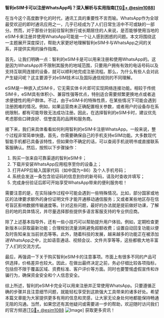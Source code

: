 **智利eSIM卡可以注册WhatsApp吗？深入解析与实用指南[[TG💪+ @esim1088](https://t.me/s/esim1088)]**

在当今这个高度数字化的时代，通讯工具的重要性不言而喻。WhatsApp作为全球最受欢迎的即时通讯应用之一，几乎已经成为了人们日常生活中不可或缺的一部分。然而，对于那些计划前往智利旅行或长期居住的人来说，是否能够使用当地的eSIM卡来注册并使用WhatsApp可能是一个让人感到困惑的问题。本文将围绕这一主题展开深度探讨，帮助大家更好地理解智利eSIM卡与WhatsApp之间的关系，并提供实用的操作指南。

首先，让我们明确一点：智利的eSIM卡是可以用来注册和使用WhatsApp的。这是因为WhatsApp并不限制其服务的地域范围，只要用户拥有有效的电话号码以及支持互联网连接的设备，就可以顺利地完成注册流程。那么，为什么有些人会对此产生疑问呢？这主要源于对eSIM技术以及国际通信规则的不同理解。

eSIM是一种嵌入式SIM卡，它无需实体卡片即可实现网络连接功能。相较于传统SIM卡，eSIM具有体积小、兼容性强等优点，特别适合需要频繁更换地点或者追求便捷性的用户群体。不过，由于eSIM卡的特殊性质，在某些情况下可能会遇到注册困难的情况。例如，如果运营商未正确配置相关参数，或者用户的设备存在系统限制，都有可能导致无法成功注册。因此，在选择智利的eSIM卡时，建议优先考虑那些口碑良好、信誉度高的品牌和服务商。

接下来，我们来具体看看如何利用智利的eSIM卡注册WhatsApp。一般来说，整个过程非常简单快捷。首先，你需要确保自己的手机支持eSIM功能。大多数现代智能手机都已具备该特性，但如果你不确定的话，可以查阅手机说明书或直接联系客服确认。然后，按照以下步骤操作：

1. 购买一张来自可靠渠道的智利eSIM卡；
2. 下载并安装WhatsApp应用程序至你的设备上；
3. 打开APP后输入国家代码（如中国为+86）及个人手机号码；
4. 系统会发送一条包含验证码的信息到你的新号码，请及时查收并填写；
5. 完成身份验证后即可开始享受WhatsApp带来的便利服务啦！

需要注意的是，在实际操作过程中可能会遇到一些特殊情况。比如，部分国家或地区的法律要求额外的身份证明文件才能开通移动通信服务；又或者某些地区存在信号盲区影响数据传输速度等。针对这些问题，最好的办法就是提前做好功课，了解目的地的具体情况，并尽量选择那些提供多语言客服支持的专业供应商。

除了上述基本指导外，还有一些小技巧可以帮助提升用户体验。例如，定期检查更新版本以获取最新功能；合理规划流量消耗避免超额收费；设置自动回复功能以便及时告知亲友当前状态等等。此外，随着科技的发展，越来越多的功能正在被添加进WhatsApp之中，比如语音通话、视频会议、文件共享等等，这些都极大地丰富了人们的交流方式。

最后，再强调一下关于购买智利eSIM卡的注意事项。市面上有很多不同的产品可供选择，价格差异也较大。因此，在做出最终决定之前，务必仔细比较各项指标，包括但不限于覆盖区域、资费标准、客户评价等方面。同时也要警惕虚假宣传和诈骗行为，确保资金安全和个人信息安全。

综上所述，智利的eSIM卡完全可以用来注册并正常使用WhatsApp。只要遵循正确的步骤并且注意细节问题，就能轻松享受到这款强大工具带来的诸多好处。希望本篇文章能为大家提供更多有用的信息和灵感，让大家无论身处何地都能保持畅通无阻的沟通。当然，如果您还有其他疑问或需要进一步的帮助，欢迎随时访问我们的官方频道[[TG💪+ @esim1088](https://t.me/s/esim1088) ![Image](https://i.postimg.cc/4NQfJmqS/Snipaste-2025-05-13-00-14-12.png)] 获取更多资讯！